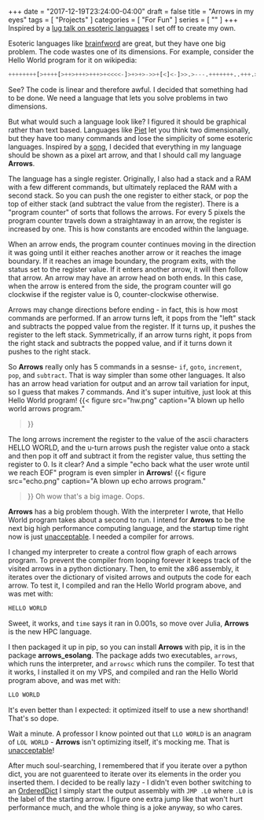 +++
date = "2017-12-19T23:24:00-04:00"
draft = false
title = "Arrows in my eyes"
tags = [ "Projects" ]
categories = [ "For Fun" ]
series = [ "" ]
+++
Inspired by a [lug talk on esoteric languages](http://ndlug.org/post/doug-8bit-esolangs/) I set off to create my own.

<!--more-->

Esoteric languages like [brainfword](https://en.wikipedia.org/wiki/Brainfuck) are great, but they have one big problem.
The code wastes one of its dimensions. For example, consider the Hello World program for it on wikipedia:
```python
++++++++[>++++[>++>+++>+++>+<<<<-]>+>+>->>+[<]<-]>>.>---.+++++++..+++.>>.<-.<.+++.------.--------.>>+.>++.
```
See? The code is linear and therefore awful. I decided that something had to be done. We need a language that lets you
solve problems in two dimensions. 

But what would such a language look like? I figured it should be graphical rather than text based. Languages like
[Piet](http://www.dangermouse.net/esoteric/piet.html) let you think two dimensionally, but they have too many commands
and lose the simplicity of some esoteric languages. Inspired by a [song](https://www.youtube.com/watch?v=0sdplr_vY4Q), I
decided that everything in my language should be shown as a pixel art arrow, and that I should call my language **Arrows**.

The language has a single register. Originally, I also had a stack and a RAM with a few different commands, but ultimately
replaced the RAM with a second stack. So you can push the one register to either stack, or pop the top of either stack (and
subtract the value from the register). There is a "program counter" of sorts that follows the arrows. 
For every 5 pixels the program counter travels down a straightaway in an arrow, the register is increased by one. 
This is how constants are encoded within the language. 

When an arrow ends, the program counter continues moving in the direction it was going until it either reaches another arrow or
it reaches the image boundary. If it reaches an image boundary, the program exits, with the status set to the register value.
If it enters another arrow, it will then follow that arrow. An arrow may have an arrow head on both ends. In this case, when the arrow
is entered from the side, the program counter will go clockwise if the register value is 0, counter-clockwise otherwise.

Arrows may change directions before ending - in fact, this is how most commands are performed. If an arrow turns left, it pops
from the "left" stack and subtracts the popped value from the register. If it turns up, it pushes the register to the left stack.
Symmetrically, if an arrow turns right, it pops from the right stack and subtracts the popped value, and if it turns down it pushes
to the right stack.

So **Arrows** really only has 5 commands in a sesnse- `if`, `goto`, `increment`, `pop`, and `subtract`. That is way simpler than
some other languages. It also has an arrow head variation for output and an arrow tail variation for input, so I guess that
makes 7 commands. And it's super intuitive, just look at this Hello World program!
{{< figure src="hw.png" 
	   caption="A blown up hello world arrows program."
>}}

The long arrows increment the register to the value of the ascii characters HELLO WORLD, and the u-turn arrows push the register
value onto a stack and then pop it off and subtract it from the register value, thus setting the register to 0. Is it clear?
And a simple "echo back what the user wrote until we reach EOF" program is even simpler in **Arrows**!
{{< figure src="echo.png" 
	   caption="A blown up echo arrows program."
>}}
Oh wow that's a big image. Oops.

**Arrows** has a big problem though. With the interpreter I wrote, that Hello World program takes about a second to run.
I intend for **Arrows** to be the next big high performance computing language, and the startup time right now is just
[unacceptable](https://www.youtube.com/watch?v=07So_lJQyqw). I needed a compiler for arrows.

I changed my interpreter to create a control flow graph of each arrows program. To prevent the compiler from looping
forever it keeps track of the visited arrows in a python dictionary. Then, to emit the x86 assembly, it iterates over
the dictionary of visited arrows and outputs the code for each arrow. To test it, I compiled and ran the Hello World program
above, and was met with:
```python
HELLO WORLD
```
Sweet, it works, and `time` says it ran in 0.001s, so move over Julia, **Arrows** is the new HPC language.

I then packaged it up in pip, so you can install **Arrows** with pip, it is in the package **arrows_esolang**. The package
adds two executables, `arrows`, which runs the interpreter, and `arrowsc` which runs the compiler. To test that it works, I
installed it on my VPS, and compiled and ran the Hello World program above, and was met with:
```python
LLO WORLD
```
It's even better than I expected: it optimized itself to use a new shorthand! That's so dope.

Wait a minute. A professor I know pointed out that `LLO WORLD` is an anagram of `LOL WORLD` - **Arrows** isn't optimizing itself,
it's mocking me. That is [unacceptable](https://www.youtube.com/watch?v=07So_lJQyqw)! 

After much soul-searching, I remembered that
if you iterate over a python dict, you are not guarenteed to iterate over its elements in the order you inserted them.
I decided to be really lazy - I didn't even bother switching to an [OrderedDict](https://docs.python.org/2/library/collections.html#collections.OrderedDict)
I simply start the output assembly with `JMP .L0` where `.L0` is the label of the starting arrow. I figure one extra jump like that
won't hurt performance much, and the whole thing is a joke anyway, so who cares.

